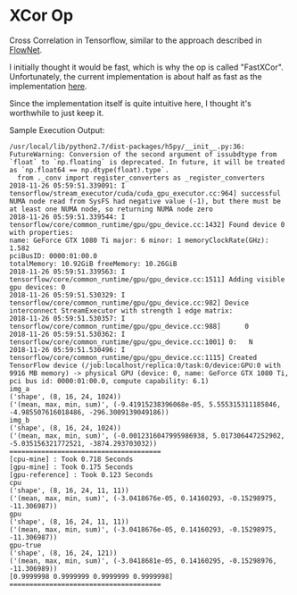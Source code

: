 # XCor Op

Cross Correlation in Tensorflow, similar to the approach described in [FlowNet](https://arxiv.org/abs/1504.06852).

I initially thought it would be fast, which is why the op is called "FastXCor". Unfortunately, the current implementation is about half as fast as the implementation [here](https://github.com/sampepose/flownet2-tf/tree/master/src/ops/correlation).

Since the implementation itself is quite intuitive here, I thought it's worthwhile to just keep it.

Sample Execution Output:
```
/usr/local/lib/python2.7/dist-packages/h5py/__init__.py:36: FutureWarning: Conversion of the second argument of issubdtype from `float` to `np.floating` is deprecated. In future, it will be treated as `np.float64 == np.dtype(float).type`.
  from ._conv import register_converters as _register_converters
2018-11-26 05:59:51.339091: I tensorflow/stream_executor/cuda/cuda_gpu_executor.cc:964] successful NUMA node read from SysFS had negative value (-1), but there must be at least one NUMA node, so returning NUMA node zero
2018-11-26 05:59:51.339544: I tensorflow/core/common_runtime/gpu/gpu_device.cc:1432] Found device 0 with properties: 
name: GeForce GTX 1080 Ti major: 6 minor: 1 memoryClockRate(GHz): 1.582
pciBusID: 0000:01:00.0
totalMemory: 10.92GiB freeMemory: 10.26GiB
2018-11-26 05:59:51.339563: I tensorflow/core/common_runtime/gpu/gpu_device.cc:1511] Adding visible gpu devices: 0
2018-11-26 05:59:51.530329: I tensorflow/core/common_runtime/gpu/gpu_device.cc:982] Device interconnect StreamExecutor with strength 1 edge matrix:
2018-11-26 05:59:51.530357: I tensorflow/core/common_runtime/gpu/gpu_device.cc:988]      0 
2018-11-26 05:59:51.530362: I tensorflow/core/common_runtime/gpu/gpu_device.cc:1001] 0:   N 
2018-11-26 05:59:51.530496: I tensorflow/core/common_runtime/gpu/gpu_device.cc:1115] Created TensorFlow device (/job:localhost/replica:0/task:0/device:GPU:0 with 9916 MB memory) -> physical GPU (device: 0, name: GeForce GTX 1080 Ti, pci bus id: 0000:01:00.0, compute capability: 6.1)
img_a
('shape', (8, 16, 24, 1024))
('(mean, max, min, sum)', (-9.41915238396068e-05, 5.555315311185846, -4.985507616018486, -296.3009139049186))
img_b
('shape', (8, 16, 24, 1024))
('(mean, max, min, sum)', (-0.0012316047995986938, 5.017306447252902, -5.035156321772521, -3874.293703032))
======================================
[cpu-mine] : Took 0.718 Seconds
[gpu-mine] : Took 0.175 Seconds
[gpu-reference] : Took 0.123 Seconds
cpu
('shape', (8, 16, 24, 11, 11))
('(mean, max, min, sum)', (-3.0418676e-05, 0.14160293, -0.15298975, -11.306987))
gpu
('shape', (8, 16, 24, 11, 11))
('(mean, max, min, sum)', (-3.0418676e-05, 0.14160293, -0.15298975, -11.306987))
gpu-true
('shape', (8, 16, 24, 121))
('(mean, max, min, sum)', (-3.0418681e-05, 0.14160295, -0.15298976, -11.306989))
[0.9999998 0.9999999 0.9999999 0.9999998]
======================================
```

